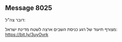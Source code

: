 ## Message 8025

דובר צה"ל:

מצורף תיעוד של רגע כניסת השבים ארצה לשטח מדינת ישראל: https://bit.ly/3uyOvrk

